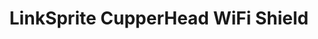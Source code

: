 ---
title: "LinkSprite CupperHead WiFi Shield"
pins: "d2 d9 d10 d11 d12 d13"
features: ["wifi"]
wifi: "unknown"
---